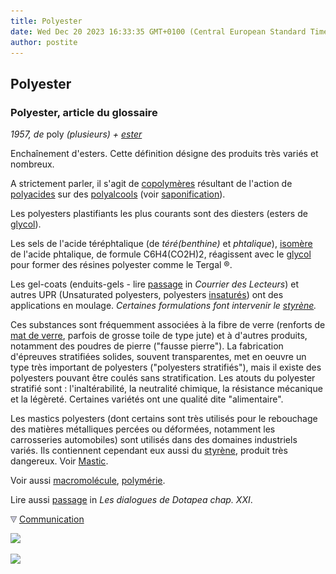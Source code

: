 ```yaml
---
title: Polyester
date: Wed Dec 20 2023 16:33:35 GMT+0100 (Central European Standard Time)
author: postite
---
```


## Polyester
### Polyester, article du glossaire
 _1957, de_ poly _(plusieurs) +_ _[ester](ester.html)_

Enchaînement d'esters. Cette définition désigne des produits très variés et nombreux.

A strictement parler, il s'agit de [copolymères](polyester.html#copolymeres) résultant de l'action de [polyacides](polyester.html#polyacide) sur des [polyalcools](polyalcoolpolyol.html) (voir [saponification](saponification.html)).

Les polyesters plastifiants les plus courants sont des diesters (esters de [glycol](glycol.html)).

Les sels de l'acide téréphtalique (de _téré(benthine)_ et _phtalique_), [isomère](isomerie.html) de l'acide phtalique, de formule C6H4(CO2H)2, réagissent avec le [glycol](glycol.html) pour former des résines polyester comme le Tergal ®.

Les gel-coats (enduits-gels - lire [passage](courrierdeslecteurs2009c050.html#faussepierre) in _Courrier des Lecteurs_) et autres UPR (Unsaturated polyesters, polyesters [insaturés](saturation.html)) ont des applications en moulage. _Certaines formulations font intervenir le [styrène](styrene.html)._

Ces substances sont fréquemment associées à la fibre de verre (renforts de [mat de verre](matdeverre.html), parfois de grosse toile de type jute) et à d'autres produits, notamment des poudres de pierre ("fausse pierre"). La fabrication d'épreuves stratifiées solides, souvent transparentes, met en oeuvre un type très important de polyesters ("polyesters stratifiés"), mais il existe des polyesters pouvant être coulés sans stratification. Les atouts du polyester stratifié sont : l'inaltérabilité, la neutralité chimique, la résistance mécanique et la légèreté. Certaines variétés ont une qualité dite "alimentaire".

Les mastics polyesters (dont certains sont très utilisés pour le rebouchage des matières métalliques percées ou déformées, notamment les carrosseries automobiles) sont utilisés dans des domaines industriels variés. Ils contiennent cependant eux aussi du [styrène](styrene.html), produit très dangereux. Voir [Mastic](mastic.html).

Voir aussi [macromolécule](polyester.html#macromolecule), [polymérie](polyester.html#polymerie).

Lire aussi [passage](chap21resines.html#polyester) in _Les dialogues de Dotapea chap. XXI_.



![](images/flechebas.gif) [Communication](http://www.artrealite.com/annonceurs.htm) 

[![](https://cbonvin.fr/sites/regie.artrealite.com/visuels/campagne1.png)](index-2.html#20131014)

![](https://cbonvin.fr/sites/regie.artrealite.com/visuels/campagne2.png)